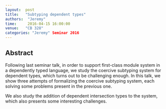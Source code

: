 ```yaml
--- 
layout:  post 
title:   "Subtyping dependent types"
authors:  "Jeremy"
time:     2016-04-15 16:00:00
venue:   "CB 328"
categories: "Jeremy" Seminar 2016
--- 
```

## Abstract

Following last seminar talk, in order to support first-class module system
in a
dependently typed language, we study the coercive subtyping system for
dependent
types, which turns out to be challenging enough. In this talk, we show three
attempts of formalizing the coercive subtyping system, each solving some
problems present in the previous one.

We also study the addition of dependent intersection types to the system,
which
also presents some interesting challenges.

